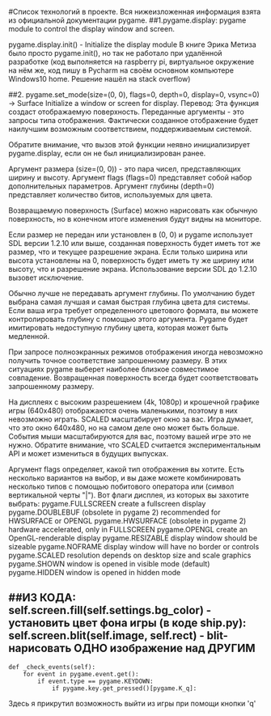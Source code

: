 #Список технологий в проекте.
Вся нижеизложенная информация взята из официальной документации pygame.
##1.pygame.display:
pygame module to control the display window and screen.

pygame.display.init() - Initialize the display module
В книге Эрика Метиза было просто pygame.init(), но так не работало при удалённой разработке 
(код выполняется на raspberry pi, виртуальное окружение на нём же, код пишу в Pycharm на своём 
основном компьютере Windows10 home. Решение нашёл на stack overflow)

##2. pygame.set_mode(size=(0, 0), flags=0, depth=0, display=0, vsync=0) -> Surface
Initialize a window or screen for display. Перевод:
Эта функция создаст отображаемую поверхность. Переданные аргументы - это запросы типа отображения. Фактически созданное отображение будет наилучшим возможным соответствием, поддерживаемым системой.

Обратите внимание, что вызов этой функции неявно инициализирует pygame.display, если он не был инициализирован ранее.

Аргумент размера (size=(0, 0)) - это пара чисел, представляющих ширину и высоту. 
Аргумент flags (flags=0) представляет собой набор дополнительных параметров. 
Аргумент глубины (depth=0) представляет количество битов, используемых для цвета.

Возвращаемую поверхность (Surface) можно нарисовать как обычную поверхность, но в конечном итоге изменения будут видны на мониторе.

Если размер не передан или установлен в (0, 0) и pygame использует SDL версии 1.2.10 или выше, созданная поверхность будет иметь тот же размер, что и текущее разрешение экрана. Если только ширина или высота установлены на 0, поверхность будет иметь ту же ширину или высоту, что и разрешение экрана. Использование версии SDL до 1.2.10 вызовет исключение.

Обычно лучше не передавать аргумент глубины. По умолчанию будет выбрана самая лучшая и самая быстрая глубина цвета для системы. Если ваша игра требует определенного цветового формата, вы можете контролировать глубину с помощью этого аргумента. Pygame будет имитировать недоступную глубину цвета, которая может быть медленной.

При запросе полноэкранных режимов отображения иногда невозможно получить точное соответствие запрошенному размеру. В этих ситуациях pygame выберет наиболее близкое совместимое совпадение. Возвращенная поверхность всегда будет соответствовать запрошенному размеру.

На дисплеях с высоким разрешением (4k, 1080p) и крошечной графике игры (640x480) отображаются очень маленькими, поэтому в них невозможно играть. SCALED масштабирует окно за вас. Игра думает, что это окно 640x480, но на самом деле оно может быть больше. События мыши масштабируются для вас, поэтому вашей игре это не нужно. Обратите внимание, что SCALED считается экспериментальным API и может измениться в будущих выпусках.

Аргумент flags определяет, какой тип отображения вы хотите. Есть несколько вариантов на выбор, и вы даже можете комбинировать несколько типов с помощью побитового оператора или (символ вертикальной черты "|"). Вот флаги дисплея, из которых вы захотите выбрать:
pygame.FULLSCREEN    create a fullscreen display
pygame.DOUBLEBUF     (obsolete in pygame 2) recommended for HWSURFACE or OPENGL
pygame.HWSURFACE     (obsolete in pygame 2) hardware accelerated, only in FULLSCREEN
pygame.OPENGL        create an OpenGL-renderable display
pygame.RESIZABLE     display window should be sizeable
pygame.NOFRAME       display window will have no border or controls
pygame.SCALED        resolution depends on desktop size and scale graphics
pygame.SHOWN         window is opened in visible mode (default)
pygame.HIDDEN        window is opened in hidden mode

##ИЗ КОДА:
self.screen.fill(self.settings.bg_color) - установить цвет фона игры
(в коде ship.py):
self.screen.blit(self.image, self.rect) - blit- нарисовать ОДНО изображение над ДРУГИМ
--------------------------------------------------------------------------------------------
    def _check_events(self):
        for event in pygame.event.get():
            if event.type == pygame.KEYDOWN:
                if pygame.key.get_pressed()[pygame.K_q]:
Здесь я прикрутил возможность выйти из игры при помощи кнопки 'q'